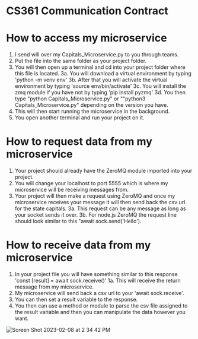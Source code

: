 # CS361 Communication Contract

# How to access my microservice
1. I send will over my Capitals_Microservice.py to you through teams.
2. Put the file into the same folder as your project folder.
3. You will then open up a terminal and cd into your project folder where this file is located.
    3a. You will download a virtual environment by typing 'python -m venv env'
    3b. After that you will activate the virtual environment by typing 'source env/bin/activate'
    3c. You will install the zmq module if you have not by typing 'pip install pyzmq'
    3d. You then type "python Capitals_Microservice.py" or ""python3 Capitals_Microservice.py" depending on the version you have.
4. This will then start running the microservice in the background.
5. You open another terminal and run your project on it. 

# How to request data from my microservice
1. Your project should already have the ZeroMQ module imported into your project. 
2. You will change your localhost to port 5555 which is where my microservice will be receiving messages from.
3. Your project will then make a request using ZeroMQ and once my microservice receives your message it will then send back the csv url for the state capitals.
    3a. This request can be any message as long as your socket sends it over.
    3b. For node.js ZeroMQ the request line should look similar to this "await sock.send('Hello').

# How to receive data from my microservice
1. In your project file you will have something similar to this response 'const [result] = await sock.receive()'
    1a. This will receive the return message from my microservice.
2. My microservice will send back a csv url to your 'await sock.receive'.
3. You can then set a result variable to the response.
4. You then can use a method or module to parse the csv file assigned to the result variable and then you can manipulate the data however you want.

![Screen Shot 2023-02-08 at 2 34 42 PM](https://user-images.githubusercontent.com/81591593/217634481-5721e1b6-41a7-4a74-8721-60d98ceba433.png)

